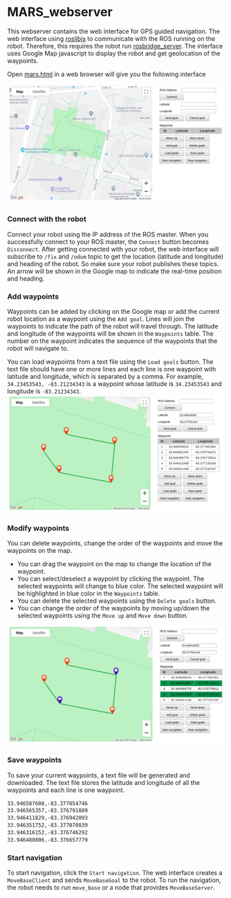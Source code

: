 # MARS_webserver
This webserver contains the web interface for GPS guided navigation. The web interface using 
[roslibjs](http://wiki.ros.org/roslibjs) to communicate with the ROS running on the robot. Therefore,
this requires the robot run [rosbridge_server](http://wiki.ros.org/rosbridge_server?distro=melodic).
The interface uses Google Map javascript to display the robot and get geolocation of the waypoints.

Open [mars.html](https://asilan.github.io/MARS_webserver/flowerbot.html) in a web browser will give you the following interface

![web_interface](https://raw.githubusercontent.com/asilan/MARS_webserver/master/web_interface.png)

### Connect with the robot
Connect your robot using the IP address of the ROS master. When you successfully connect to your ROS master, the `Connect` button 
becomes `Disconnect`. After getting connected with your robot, the web interface will subscribe to `/fix` and `/odom` topic to get the
location (latitude and longitude) and heading of the robot. So make sure your robot publishes these topics. An arrow will be 
shown in the Google map to indicate the real-time position and heading.
### Add waypoints
Waypoints can be added by clicking on the Google map or add the current robot location as a waypoint using the `Add goal`. 
Lines will join the waypoints to indicate the path of the robot will travel through.
The latitude and longitude of the waypoints will be shown in the `Waypoints` table.
The number on the waypoint indicates the sequence of the waypoints that the robot will navigate to.

You can load waypoints from a text file using the `Load goals` button. The text file should have one or more lines and each line is one
waypoint with latitude and longitude, which is separated by a comma. For example, `34.23453543, -83.21234343` is a waypoint whose
latitude is `34.23453543` and longitude is `-83.21234343`.
![waypoints](https://raw.githubusercontent.com/asilan/MARS_webserver/master/add_waypoints.png)

### Modify waypoints
You can delete waypoints, change the order of the waypoints and move the waypoints on the map.
  * You can drag the waypoint on the map to change the location of the waypoint.
  * You can select/deselect a waypoint by clicking the waypoint. The selected waypoints will change to blue color. The selected waypoint will be highlighted in blue color in the `Waypoints` table.
  * You can delete the selected waypoints using the `Delete goals` button.
  * You can change the order of the waypoints by moving up/down the selected waypoints using the `Move up` and `Move down` button.

![select waypoints](https://raw.githubusercontent.com/asilan/MARS_webserver/master/select_waypoints.png)

### Save waypoints
To save your current waypoints, a text file will be generated and downloaded. The text file stores the latitude and longitude of
all the waypoints and each line is one waypoint.
``` txt
33.946587608,-83.377054746
33.946565357,-83.376791889
33.946411829,-83.376942093
33.946351752,-83.377070839
33.946316152,-83.376746292
33.946480806,-83.376657779
```
### Start navigation
To start navigation, click the `Start navigation`. The web interface creates a `MoveBaseClient` and sends `MoveBaseGoal` to the robot. To run the navigation, the robot needs to run `move_base` or a node that provides `MoveBaseServer`.
